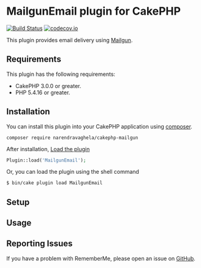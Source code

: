 # MailgunEmail plugin for CakePHP

[![Build Status](https://travis-ci.org/narendravaghela/cakephp-mailgun.svg?branch=master)](https://travis-ci.org/narendravaghela/cakephp-mailgun)
[![codecov.io](https://codecov.io/github/narendravaghela/cakephp-mailgun/coverage.svg?branch=master)](https://codecov.io/github/narendravaghela/cakephp-mailgun?branch=master)

This plugin provides email delivery using [Mailgun](https://mailgun.com).

## Requirements

This plugin has the following requirements:

* CakePHP 3.0.0 or greater.
* PHP 5.4.16 or greater.

## Installation

You can install this plugin into your CakePHP application using [composer](http://getcomposer.org).

```
composer require narendravaghela/cakephp-mailgun
```

After installation, [Load the plugin](http://book.cakephp.org/3.0/en/plugins.html#loading-a-plugin)
```php
Plugin::load('MailgunEmail');
```
Or, you can load the plugin using the shell command
```sh
$ bin/cake plugin load MailgunEmail
```

## Setup

## Usage

## Reporting Issues

If you have a problem with RememberMe, please open an issue on [GitHub](https://github.com/narendravaghela/cakephp-mailgun/issues).
